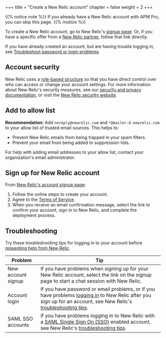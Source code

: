 +++
title = "Create a New Relic account"
chapter = false
weight = 2
+++

{{% notice note %}}
If you already have a New Relic account with APM Pro, you can skip this page.
{{% /notice %}}

To create a New Relic account, go to New Relic's [signup page](https://newrelic.com/signup "Link opens in a new window"). Or, if you have a specific offer from a [New Relic partner](http://www.newrelic.com/docs/accounts-partnerships/partnerships/partner-based-installation/log-install-new-relic-partners), follow that link directly.

If you have already created an account, but are having trouble logging in, see [Troubleshoot password or login problems](https://docs.newrelic.com/docs/accounts-partnerships/accounts/account-setup/troubleshoot-password-or-login-problems).

Account security
----------------

New Relic uses a [role-based structure](http://www.newrelic.com/docs/accounts/accounts/roles-permissions/users-roles) so that you have direct control over who can access or change your account settings. For more information about New Relic's security measures, see our [security and privacy documentation](http://www.newrelic.com/docs/using-new-relic/new-relic-security/security/security-matters-data-privacy-new-relic), or visit the [New Relic security website](https://newrelic.com/why-new-relic/security).

Add to allow list
-----------------

**Recommendation:** Add `noreply@newrelic.com` and `*@mailer-d.newrelic.com` to your allow list of trusted email sources. This helps to:

*   Prevent New Relic emails from being trapped in your spam filters.
*   Prevent your email from being added to suppression lists.

For help with adding email addresses to your allow list, contact your organization's email administrator.

Sign up for New Relic account
-----------------------------

From [New Relic's account signup page](https://newrelic.com/signup):

1.  Follow the online steps to create your account.
2.  Agree to the [Terms of Service](https://newrelic.com/terms "Link opens in a new window").
3.  When you receive an email confirmation message, select the link to confirm your account, sign in to New Relic, and complete the deployment process.

Troubleshooting
---------------

Try these troubleshooting tips for logging in to your account before [requesting help from New Relic](http://www.newrelic.com/docs/accounts-partnerships/education/getting-started-new-relic/find-help-or-file-support-ticket).

|Problem | Tip |
|--------|-----|
|New account signup|If you have problems when signing up for your New Relic account, select the link on the signup page to start a chat session with New Relic.|
|Account login|If you have password or email problems, or if you have problems [logging in](https://login.newrelic.com/login/) to New Relic after you sign up for an account, see New Relic's [troubleshooting tips](http://www.newrelic.com/docs/accounts-partnerships/accounts/account-setup/troubleshoot-password-or-login-problems).|
|SAML SSO accounts|If you have problems logging in to New Relic with a [SAML Single Sign On (SSO)](http://www.newrelic.com/docs/accounts-partnerships/accounts/saml-single-sign) enabled account, see New Relic's [troubleshooting tips](http://www.newrelic.com/docs/accounts-partnerships/accounts/account-setup/troubleshoot-password-or-login-problems#single-signon-errors).|
